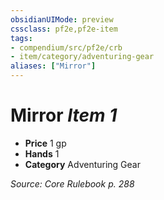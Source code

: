 ```yaml
---
obsidianUIMode: preview
cssclass: pf2e,pf2e-item
tags:
- compendium/src/pf2e/crb
- item/category/adventuring-gear
aliases: ["Mirror"]
---
```

# Mirror *Item 1*  

- **Price** 1 gp
- **Hands** 1
- **Category** Adventuring Gear



*Source: Core Rulebook p. 288*